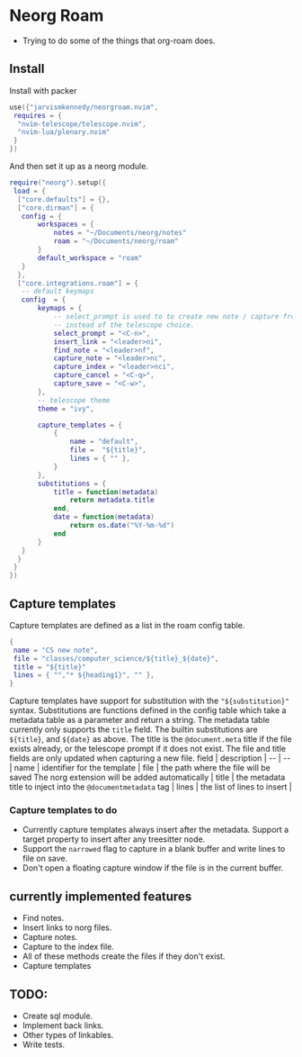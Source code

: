 



# Neorg Roam

- Trying to do some of the things that org-roam does.

## Install

Install with packer
```lua 
use({"jarvismkennedy/neorgroam.nvim", 
 requires = { 
  "nvim-telescope/telescope.nvim", 
  "nvim-lua/plenary.nvim"
 }
})
```
  And then set it up as a neorg module.
```lua
require("neorg").setup({ 
 load = { 
  ["core.defaults"] = {},
  ["core.dirman"] = {
   config = { 
	   workspaces = { 
		   notes = "~/Documents/neorg/notes"
		   roam = "~/Documents/neorg/roam"
	   }
	   default_workspace = "roam"
   }
  },
  ["core.integrations.roam"] = { 
   -- default keymaps
   config  = {
	   keymaps = {
		   -- select_prompt is used to to create new note / capture from the prompt directly
		   -- instead of the telescope choice.
		   select_prompt = "<C-n>",
		   insert_link = "<leader>ni",
		   find_note = "<leader>nf",
		   capture_note = "<leader>nc",
		   capture_index = "<leader>nci",
		   capture_cancel = "<C-q>",
		   capture_save = "<C-w>",
	   },
	   -- telescope theme
	   theme = "ivy",

	   capture_templates = {
		   {
			   name = "default",
			   file =  "${title}",
			   lines = { "" }, 
		   }
	   },
	   substitutions = {
		   title = function(metadata)
			   return metadata.title
		   end,
		   date = function(metadata)
			   return os.date("%Y-%m-%d")
		   end
	   }
   }
  }
 }
})
```


## Capture templates

Capture templates are defined as a list in the roam config table.
```lua	
{
 name = "CS new note",
 file = "classes/computer_science/${title}_${date}",
 title = "${title}"
 lines = { "","* ${heading1}", "" },
}
```
Capture templates have support for substitution with the `"${substitution}"` syntax. Substitutions are functions 
defined in the config table which take a metadata table as a parameter and return a string. The
metadata table currently only supports the `title` field. The builtin substitutions are
`${title}`, and `${date}` as above. The title is the `@document.meta` title if the file exists already,
or the telescope prompt if it does not exist. The file and title fields are only updated when
capturing a new file.
 field | description                                                                           |
 --    | --                                                                                    |
 name  | identifier for the template                                                           |
 file  | the path where the file will be saved The norg extension will be added automatically |
 title | the metadata title to inject into the `@documentmetadata` tag                        |
 lines | the list of lines to insert                                                           |




### Capture templates to do

-  Currently capture templates always insert after the metadata. Support a target property to
      insert after any treesitter node.
-  Support the `narrowed` flag to capture in a blank buffer and write lines to file on save.
-  Don't open a floating capture window if the file is in the current buffer. 



## currently implemented features

- Find notes.
- Insert links to norg files.
- Capture notes. 
- Capture to the index file.
- All of these methods create the files if they don't exist.
- Capture templates


## TODO:

- Create sql module.
- Implement back links.
- Other types of linkables.
- Write tests.
